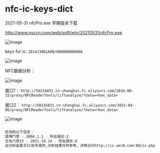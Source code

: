 # nfc-ic-keys-dict
 2021-05-31 nfcPro.exe 早期版本下载 

http://www.nsccn.com/web/soft/win/20210531/nfcPro.exe

![image](https://user-images.githubusercontent.com/16593068/171908353-736768cc-4e3c-465b-8d54-921a3175baf4.png)

keys for ic: `1D14130D1A0B/000000000000`

![image](https://user-images.githubusercontent.com/16593068/171908148-b28c3a76-410b-48a2-a76d-25d121b38521.png)


NFC数据分析：

![image](https://user-images.githubusercontent.com/16593068/171986488-a067734e-0396-4c62-acdf-4acd42413de4.png)

接口1：
`http://50216831.cn-shanghai.fc.aliyuncs.com/2016-08-15/proxy/NFCReaderTools/liftanalyze/?data=<hex_data>`

接口2：
`http://50216831.cn-shanghai.fc.aliyuncs.com/2021-04-06/proxy/NFCReaderTools/liftanalyze/?data=<hex_data>`

![image](https://user-images.githubusercontent.com/16593068/171986435-8258a256-3a32-44be-bf21-68752de49d36.png)


```bash

检测到以下信息：
鼎博门禁 - 2066.1.1 - 所在扇区:2
无名门禁15 - 2021.10.14 - 所在扇区:6
此分析由夏天IC助手提供,分析结果仅供参考，详情访问http://ic.aec8.com:88/zx.php
```
